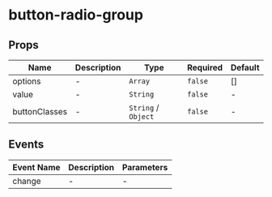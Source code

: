 # button-radio-group

## Props

<!-- @vuese:button-radio-group:props:start -->
|Name|Description|Type|Required|Default|
|---|---|---|---|---|
|options|-|`Array`|`false`|[]|
|value|-|`String`|`false`|-|
|buttonClasses|-|`String` /  `Object`|`false`|-|

<!-- @vuese:button-radio-group:props:end -->


## Events

<!-- @vuese:button-radio-group:events:start -->
|Event Name|Description|Parameters|
|---|---|---|
|change|-|-|

<!-- @vuese:button-radio-group:events:end -->


